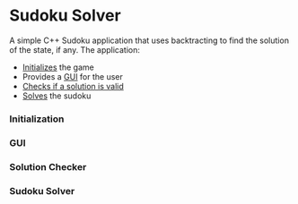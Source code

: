 # Sudoku Solver
A simple C++ Sudoku application that uses backtracting to find the solution of the state, if any.
The application:
- [Initializes](#initialization) the game
- Provides a [GUI](#gui) for the user
- [Checks if a solution is valid](#solution-checker)
- [Solves](#sudoku-solver) the sudoku 

### Initialization
### GUI
### Solution Checker
### Sudoku Solver
